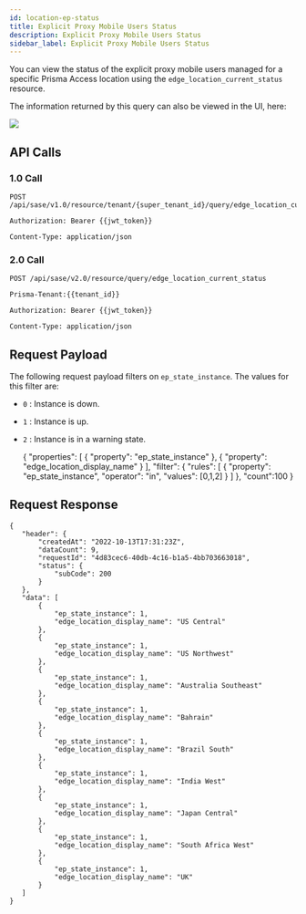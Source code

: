 ```yaml
---
id: location-ep-status
title: Explicit Proxy Mobile Users Status
description: Explicit Proxy Mobile Users Status
sidebar_label: Explicit Proxy Mobile Users Status
---
```


You can view the status of the explicit proxy mobile users managed for a specific Prisma Access location
using the `edge_location_current_status` resource.

The information returned by this query can also be viewed in the UI, here:

![](/access/img/location_ep_status_img.png)

## API Calls

### 1.0 Call

    POST /api/sase/v1.0/resource/tenant/{super_tenant_id}/query/edge_location_current_status

    Authorization: Bearer {{jwt_token}}

    Content-Type: application/json


### 2.0 Call

    POST /api/sase/v2.0/resource/query/edge_location_current_status

    Prisma-Tenant:{{tenant_id}}

    Authorization: Bearer {{jwt_token}}

    Content-Type: application/json

## Request Payload

The following request payload filters on `ep_state_instance`. The
values for this filter are:

* `0` : Instance is down.
* `1` : Instance is up.
* `2` : Instance is in a warning state.


    {
       "properties": [
           {
               "property": "ep_state_instance"
           },
           {
               "property": "edge_location_display_name"
           }
       ],
       "filter": {
           "rules": [
               {
                   "property": "ep_state_instance",
                   "operator": "in",
                   "values": [0,1,2]
               }
           ]
       },
       "count":100
    }


## Request Response

    {
       "header": {
           "createdAt": "2022-10-13T17:31:23Z",
           "dataCount": 9,
           "requestId": "4d83cec6-40db-4c16-b1a5-4bb703663018",
           "status": {
               "subCode": 200
           }
       },
       "data": [
           {
               "ep_state_instance": 1,
               "edge_location_display_name": "US Central"
           },
           {
               "ep_state_instance": 1,
               "edge_location_display_name": "US Northwest"
           },
           {
               "ep_state_instance": 1,
               "edge_location_display_name": "Australia Southeast"
           },
           {
               "ep_state_instance": 1,
               "edge_location_display_name": "Bahrain"
           },
           {
               "ep_state_instance": 1,
               "edge_location_display_name": "Brazil South"
           },
           {
               "ep_state_instance": 1,
               "edge_location_display_name": "India West"
           },
           {
               "ep_state_instance": 1,
               "edge_location_display_name": "Japan Central"
           },
           {
               "ep_state_instance": 1,
               "edge_location_display_name": "South Africa West"
           },
           {
               "ep_state_instance": 1,
               "edge_location_display_name": "UK"
           }
       ]
    }
